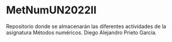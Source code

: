 # MetNumUN2022II
Repositorio donde se almacenarán las diferentes actividades de la asignatura
Métodos numéricos.
Diego Alejandro Prieto García. 

